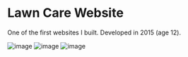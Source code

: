 # Lawn Care Website

One of the first websites I built. Developed in 2015 (age 12).

![image](https://github.com/MattTheCuber/lawn-care-website/assets/32849887/11b8631e-de5e-41d2-88b2-905022c03911)
![image](https://github.com/MattTheCuber/lawn-care-website/assets/32849887/0acb8a1f-b679-4a5a-b800-c1fc2b071be4)
![image](https://github.com/MattTheCuber/lawn-care-website/assets/32849887/2b04eeb5-bd50-4266-9ed0-7ddc7a7318a3)
